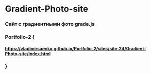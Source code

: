 # Gradient-Photo-site
 
### Сайт с градиентными фото grade.js

### Portfolio-2 {

#### https://vladimirsaenko.github.io/Portfolio-2/sites/site-24/Gradient-Photo-site/index.html

### }
